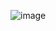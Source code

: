 ![image](https://user-images.githubusercontent.com/61966997/187012110-76861618-5b7a-48ec-8d1f-de5301460d96.png)
